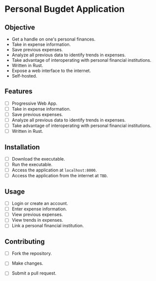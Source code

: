 # Personal Bugdet Application

## Objective
- Get a handle on one's personal finances.
- Take in expense information.
- Save previous expenses.
- Analyze all previous data to identify trends in expenses.
- Take advantage of interoperating with personal financial institutions.
- Written in Rust.
- Expose a web interface to the internet.
- Self-hosted.

## Features
- [ ] Progressive Web App.
- [ ] Take in expense information.
- [ ] Save previous expenses.
- [ ] Analyze all previous data to identify trends in expenses.
- [ ] Take advantage of interoperating with personal financial institutions.
- [ ] Written in Rust.

## Installation
- [ ] Download the executable.
- [ ] Run the executable.
- [ ] Access the application at `localhost:8000`.
- [ ] Access the application from the internet at `TBD`.

## Usage
- [ ] Login or create an account.
- [ ] Enter expense information.
- [ ] View previous expenses.
- [ ] View trends in expenses.
- [ ] Link a personal financial institution.

## Contributing
- [ ] Fork the repository.
- [ ] Make changes.
- [ ] Submit a pull request.



